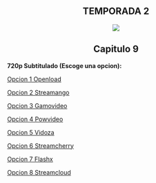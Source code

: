 ## <div align="center">TEMPORADA 2
<div align="center"><img src="https://image.tmdb.org/t/p/w780/srylCl7qShAqDGEl1KY9E1wrDsf.jpg"></div>

## <div align="center">Capitulo 9</center></div>

<b>720p Subtitulado (Escoge una opcion):</b>

<a href="https://openload.co/f/U81peoxpj98/">Opcion 1 Openload</a>

<a href="https://streamango.com/f/lfbnmlnslctrorsd/">Opcion 2 Streamango</a>

<a href="http://gamovideo.com/yksi8oi4xwvj">Opcion 3 Gamovideo</a>

<a href="http://powvideo.net/6hhk1ynbx0f1">Opcion 4 Powvideo</a>

<a href="https://vidoza.net/9pgisu41m2zk.html">Opcion 5 Vidoza</a>

<a href="https://streamcherry.com/f/qfksafestdpstftk/">Opcion 6 Streamcherry</a>

<a href="https://www.flashx.tv/ytyjo2o2jlk3.html">Opcion 7 Flashx</a>

<a href="http://streamcloud.eu/a5gjtttsjrg9">Opcion 8 Streamcloud</a>
